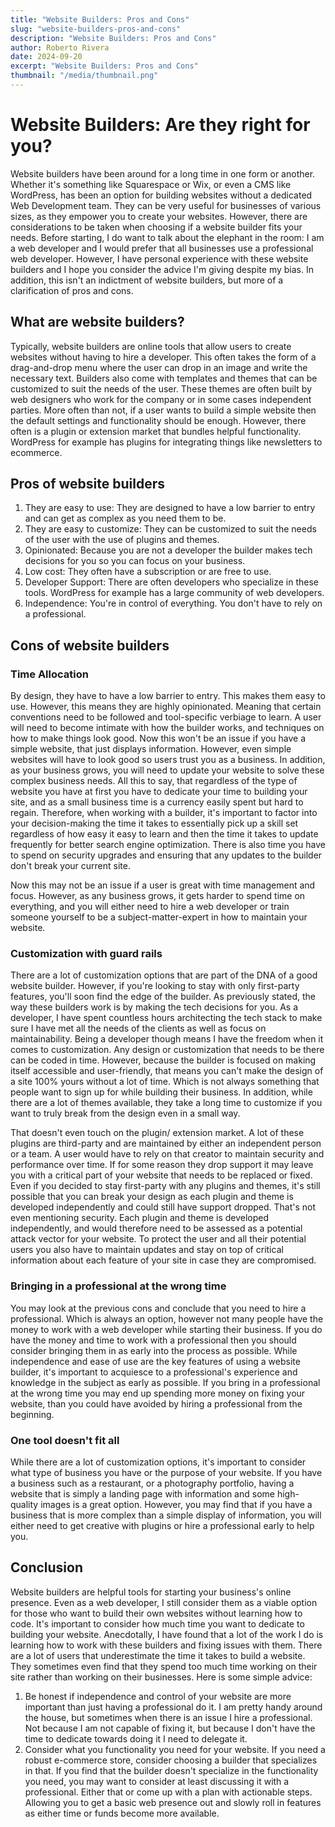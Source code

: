 ```yaml
---
title: "Website Builders: Pros and Cons"
slug: "website-builders-pros-and-cons"
description: "Website Builders: Pros and Cons"
author: Roberto Rivera
date: 2024-09-20
excerpt: "Website Builders: Pros and Cons"
thumbnail: "/media/thumbnail.png"
---
```


# Website Builders: Are they right for you?


Website builders have been around for a long time in one form or another. Whether it's something like Squarespace or
Wix, or even a CMS like WordPress, has been an option for building websites without a dedicated Web Development
team. They can be very useful for businesses of various sizes, as they empower you to create your websites. However,
there are considerations to be taken when choosing if a website builder fits your needs. Before starting, I do want to
talk about the elephant in the room: I am a web developer and I would prefer that all businesses use a professional web
developer. However, I have personal experience with these website builders and I hope you consider the advice I'm giving
despite my bias. In addition, this isn't an indictment of website builders, but more of a clarification of pros and cons.


## What are website builders?


Typically, website builders are online tools that allow users to create websites without having to hire a developer.
This often takes the form of a drag-and-drop menu where the user can drop in an image and write the necessary text.
Builders also come with templates and themes that can be customized to suit the needs of the user. These themes are
often built by web designers who work for the company or in some cases independent parties. More often than not, if a
user wants to build a simple website then the default settings and functionality should be enough. However, there often
is a plugin or extension market that bundles helpful functionality. WordPress for example has plugins for integrating
things like newsletters to ecommerce.


## Pros of website builders


1. They are easy to use: They are designed to have a low barrier to entry and can get as complex as you need them to be.
2. They are easy to customize: They can be customized to suit the needs of the user with the use of plugins and themes.
3. Opinionated: Because you are not a developer the builder makes tech decisions for you so you can focus on your
   business.
4. Low cost: They often have a subscription or are free to use.
5. Developer Support: There are often developers who specialize in these tools. WordPress for example has a large
   community of web developers.
6. Independence: You're in control of everything. You don't have to rely on a professional.


## Cons of website builders


### Time Allocation


By design, they have to have a low barrier to entry. This makes them easy to use. However, this means they are highly
opinionated. Meaning that certain conventions need to be followed and tool-specific verbiage to learn. A
user will need to become intimate with how the builder works, and techniques on how to make things look
good. Now this won't be an issue if you have a simple website, that just displays information. However, even simple
websites will have to look good so users trust you as a business. In addition, as your business grows, you will need to
update your website to solve these complex business needs. All this to say, that regardless of the type of website you
have at first you have to dedicate your time to building your site, and as a small business time is a currency easily
spent but hard to regain. Therefore, when working with a builder, it's important to factor into your decision-making the
time it takes to essentially pick up a skill set regardless of how easy it easy to learn and then the time it takes to
update frequently for better search engine optimization. There is also time you have to spend on security upgrades and
ensuring that any updates to the builder don't break your current site.


Now this may not be an issue if a user is great with time management and focus. However, as any business grows, it gets
harder to spend time on everything, and you will either need to hire a web developer or train someone yourself to be a
subject-matter-expert in how to maintain your website.


### Customization with guard rails


There are a lot of customization options that are part of the DNA of a good website builder. However, if you're looking to
stay with only first-party features, you'll soon find the edge of the builder. As previously stated, the way these
builders work is by making the tech decisions for you. As a developer, I have spent countless hours architecting the
tech stack to make sure I have met all the needs of the clients as well as focus on maintainability. Being a
developer though means I have the freedom when it comes to customization. Any design or customization that needs to be
there can be coded in time. However, because the builder is focused on making itself accessible and user-friendly, that
means you can't make the design of a site 100% yours without a lot of time. Which is not always something that
people want to sign up for while building their business. In addition, while there are a lot of themes available, they
take a long time to customize if you want to truly break from the design even in a small way.


That doesn't even touch on the plugin/ extension market. A lot of these plugins are third-party and are maintained by
either an independent person or a team. A user would have to rely on that creator to maintain security and performance
over time. If for some reason they drop support it may leave you with a critical part of your website that needs to be
replaced or fixed. Even if you decided to stay first-party with any plugins and themes, it's still possible that you can
break your design as each plugin and theme is developed independently and could still have support dropped. That's not
even mentioning security. Each plugin and theme is developed independently, and would therefore need to be assessed as a
potential attack vector for your website. To protect the user and all their potential users you also have to maintain
updates and stay on top of critical information about each feature of your site in case they are compromised.


### Bringing in a professional at the wrong time


You may look at the previous cons and conclude that you need to hire a professional. Which is always an
option, however not many people have the money to work with a web developer while starting their business. If you do
have the money and time to work with a professional then you should consider bringing them in as early into the process
as possible. While independence and ease of use are the key features of using a website builder, it's important to
acquiesce to a professional's experience and knowledge in the subject as early as possible. If you bring in a
professional at the wrong time you may end up spending more money on fixing your website, than you could have avoided by
hiring a professional from the beginning.


### One tool doesn't fit all


While there are a lot of customization options, it's important to consider what type of business you have or the purpose
of your website. If you have a business such as a restaurant, or a photography portfolio, having a website that is simply a
landing page with information and some high-quality images is a great option. However, you may find that if you have a
business that is more complex than a simple display of information, you will either need to get creative with plugins
or hire a professional early to help you.


## Conclusion


Website builders are helpful tools for starting your business's online presence. Even as a web developer, I still
consider them as a viable option for those who want to build their own websites without learning how to code. It's
important to consider how much time you want to dedicate to building your website. Anecdotally, I have found that a lot
of the work I do is learning how to work with these builders and fixing issues with them. There are a lot of users that
underestimate the time it takes to build a website. They sometimes even find that they spend too much time working on
their site rather than working on their businesses. Here is some simple advice:
1. Be honest if independence and control of your website are more important than just having a professional do it.
   I am pretty handy around the house, but sometimes when there is an issue I hire a professional. Not because I am not
   capable of fixing it, but because I don't have the time to dedicate towards doing it I need to delegate it.
2. Consider what you functionality you need for your website. If you need a robust e-commerce store, consider choosing a
   builder that specializes in that. If you find that the builder doesn't specialize in the functionality you need, you may
   want to consider at least discussing it with a professional. Either that or come up with a plan with actionable steps.
   Allowing you to get a basic web presence out and slowly roll in features as either time or funds become more available.
